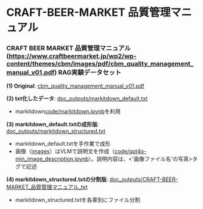 # CRAFT-BEER-MARKET 品質管理マニュアル

### CRAFT BEER MARKET 品質管理マニュアル(https://www.craftbeermarket.jp/wp2/wp-content/themes/cbm/images/pdf/cbm_quality_management_manual_v01.pdf) RAG実験データセット

**(1) Original**: [cbm_quality_management_manual_v01.pdf](cbm_quality_management_manual_v01.pdf)  

**(2) txt化したデータ**: [doc_outputs/markitdown_default.txt](doc_outputs/markitdown_default.txt)
- markitdown[code/markitdown.ipynb](code/markitdown.ipynb)を利用

**(3) markitdown_default.txtの成形版**: [doc_outputs/markitdown_structured.txt](doc_outputs/markitdown_structured.txt)
- markitdown_default.txtを手作業で成形
- 画像（[images](images)）はVLMで説明文を作成（[code/gpt4o-min_image_description.ipynb](code/gpt4o-min_image_description.ipynb)）。説明内容は、<'画像ファイル名'の写真>タグで記述

**(4) markitdown_structured.txtの分割版**: [doc_outputs/CRAFT-BEER-MARKET_品質管理マニュアル_txt](doc_outputs/CRAFT-BEER-MARKET_品質管理マニュアル_txt)
- markitdown_structured.txtを各章別にファイル分割
